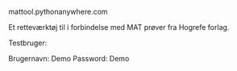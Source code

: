 mattool.pythonanywhere.com

Et retteværktøj til i forbindelse med MAT prøver fra Hogrefe forlag.

Testbruger:

Brugernavn: Demo
Password: Demo
